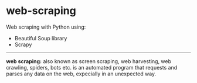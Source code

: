 # web-scraping

Web scraping with Python using:

- Beautiful Soup library
- Scrapy

---

**web scraping:** also known as screen scraping, web harvesting, web crawling, spiders, bots etc. is an automated program that requests and parses any data on the web, expecially in an unexpected way.
